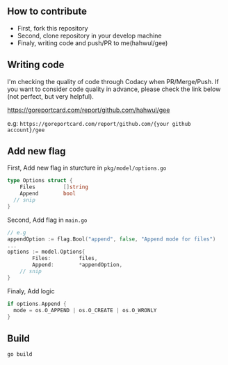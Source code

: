 ## How to contribute
- First, fork this repository
- Second, clone repository in your develop machine
- Finaly, writing code and push/PR to me(hahwul/gee)

## Writing code
I'm checking the quality of code through Codacy when PR/Merge/Push. If you want to consider code quality in advance, please check the link below (not perfect, but very helpful).

https://goreportcard.com/report/github.com/hahwul/gee

e.g: `https://goreportcard.com/report/github.com/{your github account}/gee`

## Add new flag
First, Add new flag in sturcture in `pkg/model/options.go`
```go
type Options struct {
	Files         []string
	Append        bool
  // snip
}
```
Second, Add flag in `main.go`
```go
// e.g
appendOption := flag.Bool("append", false, "Append mode for files")
...
options := model.Options{
		Files:         files,
		Append:        *appendOption,
    // snip 
}
```
Finaly, Add logic
```go
if options.Append {
  mode = os.O_APPEND | os.O_CREATE | os.O_WRONLY
}
```

## Build
```
go build
```
